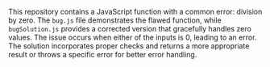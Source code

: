This repository contains a JavaScript function with a common error: division by zero. The `bug.js` file demonstrates the flawed function, while `bugSolution.js` provides a corrected version that gracefully handles zero values.  The issue occurs when either of the inputs is 0, leading to an error. The solution incorporates proper checks and returns a more appropriate result or throws a specific error for better error handling.